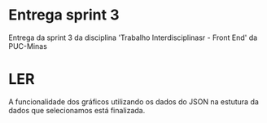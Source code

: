 # Entrega sprint 3
Entrega da sprint 3 da disciplina 'Trabalho Interdisciplinasr - Front End' da PUC-Minas

# LER
 A funcionalidade dos gráficos utilizando os dados do JSON na estutura da dados que selecionamos está finalizada.
